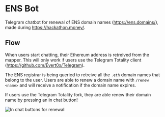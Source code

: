 # ENS Bot
Telegram chatbot for renewal of ENS domain names (https://ens.domains/), made during https://hackathon.money/.


## Flow
When users start chatting, their Ethereum address is retreived from the mapper. 
This will only work if users use the Telegram Totality client (https://github.com/Evert0x/Telegram).

The ENS registrar is being queried to retreive all the `.eth` domain names that belong to the user. 
Users are able to renew a domain name with `/renew <name>` and will receive a notification if the domain name expires. 

If users use the Telegram Totality fork, they are able renew their domain name by pressing an in chat button!

![In chat buttons for renewal](https://i.imgur.com/UhZ95bY.png)
